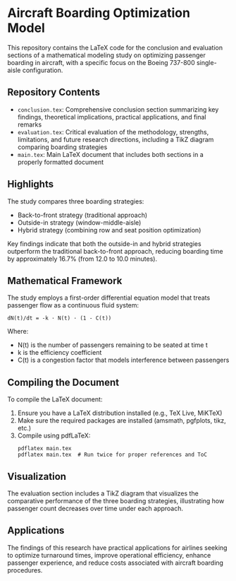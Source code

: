 # Aircraft Boarding Optimization Model

This repository contains the LaTeX code for the conclusion and evaluation sections of a mathematical modeling study on optimizing passenger boarding in aircraft, with a specific focus on the Boeing 737-800 single-aisle configuration.

## Repository Contents

- `conclusion.tex`: Comprehensive conclusion section summarizing key findings, theoretical implications, practical applications, and final remarks
- `evaluation.tex`: Critical evaluation of the methodology, strengths, limitations, and future research directions, including a TikZ diagram comparing boarding strategies
- `main.tex`: Main LaTeX document that includes both sections in a properly formatted document

## Highlights

The study compares three boarding strategies:
- Back-to-front strategy (traditional approach)
- Outside-in strategy (window-middle-aisle)
- Hybrid strategy (combining row and seat position optimization)

Key findings indicate that both the outside-in and hybrid strategies outperform the traditional back-to-front approach, reducing boarding time by approximately 16.7% (from 12.0 to 10.0 minutes).

## Mathematical Framework

The study employs a first-order differential equation model that treats passenger flow as a continuous fluid system:

```
dN(t)/dt = -k · N(t) · (1 - C(t))
```

Where:
- N(t) is the number of passengers remaining to be seated at time t
- k is the efficiency coefficient
- C(t) is a congestion factor that models interference between passengers

## Compiling the Document

To compile the LaTeX document:

1. Ensure you have a LaTeX distribution installed (e.g., TeX Live, MiKTeX)
2. Make sure the required packages are installed (amsmath, pgfplots, tikz, etc.)
3. Compile using pdfLaTeX:
   ```
   pdflatex main.tex
   pdflatex main.tex  # Run twice for proper references and ToC
   ```

## Visualization

The evaluation section includes a TikZ diagram that visualizes the comparative performance of the three boarding strategies, illustrating how passenger count decreases over time under each approach.

## Applications

The findings of this research have practical applications for airlines seeking to optimize turnaround times, improve operational efficiency, enhance passenger experience, and reduce costs associated with aircraft boarding procedures.